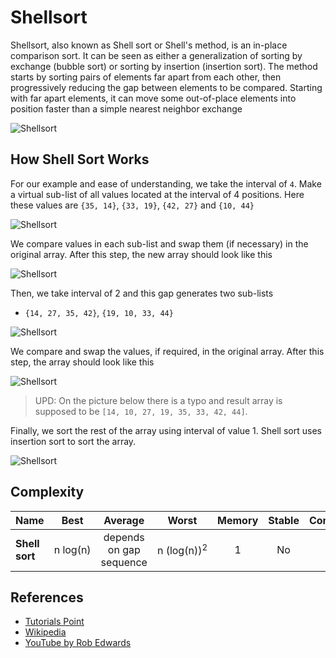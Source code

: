 # Shellsort


Shellsort, also known as Shell sort or Shell's method, 
is an in-place comparison sort. It can be seen as either a 
generalization of sorting by exchange (bubble sort) or sorting 
by insertion (insertion sort). The method starts by sorting 
pairs of elements far apart from each other, then progressively 
reducing the gap between elements to be compared. Starting 
with far apart elements, it can move some out-of-place 
elements into position faster than a simple nearest neighbor 
exchange

![Shellsort](https://upload.wikimedia.org/wikipedia/commons/d/d8/Sorting_shellsort_anim.gif)

## How Shell Sort Works

For our example and ease of understanding, we take the interval 
of `4`. Make a virtual sub-list of all values located at the 
interval of 4 positions. Here these values are 
`{35, 14}`, `{33, 19}`, `{42, 27}` and `{10, 44}`

![Shellsort](https://www.tutorialspoint.com/data_structures_algorithms/images/shell_sort_gap_4.jpg)

We compare values in each sub-list and swap them (if necessary)
in the original array. After this step, the new array should
look like this

![Shellsort](https://www.tutorialspoint.com/data_structures_algorithms/images/shell_sort_step_1.jpg)

Then, we take interval of 2 and this gap generates two sub-lists 
- `{14, 27, 35, 42}`, `{19, 10, 33, 44}`

![Shellsort](https://www.tutorialspoint.com/data_structures_algorithms/images/shell_sort_gap_2.jpg)

We compare and swap the values, if required, in the original array.
After this step, the array should look like this

![Shellsort](https://www.tutorialspoint.com/data_structures_algorithms/images/shell_sort_step_2.jpg)

> UPD: On the picture below there is a typo and result array is supposed to be `[14, 10, 27, 19, 35, 33, 42, 44]`.

Finally, we sort the rest of the array using interval of value 1. 
Shell sort uses insertion sort to sort the array.

![Shellsort](https://www.tutorialspoint.com/data_structures_algorithms/images/shell_sort.jpg)

## Complexity

| Name                  | Best            | Average             | Worst               | Memory    | Stable    | Comments  |
| --------------------- | :-------------: | :-----------------: | :-----------------: | :-------: | :-------: | :-------- |
| **Shell sort**        | n&nbsp;log(n)   | depends on gap sequence   | n&nbsp;(log(n))<sup>2</sup>  | 1         | No         |           |

## References

- [Tutorials Point](https://www.tutorialspoint.com/data_structures_algorithms/shell_sort_algorithm.htm)
- [Wikipedia](https://en.wikipedia.org/wiki/Shellsort)
- [YouTube by Rob Edwards](https://www.youtube.com/watch?v=ddeLSDsYVp8&index=79&list=PLLXdhg_r2hKA7DPDsunoDZ-Z769jWn4R8)
